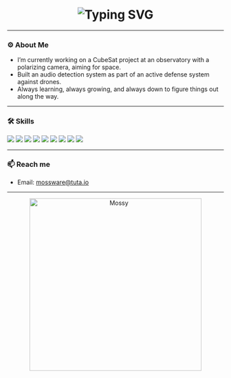 <h1 align="center">
  <img src="https://readme-typing-svg.herokuapp.com?font=Fira+Code&pause=1000&color=FFD580&center=true&vCenter=true&width=435&lines=Hi%2C+I'm+mossy." alt="Typing SVG" />
</h1>

---

### ⚙️ About Me

- I’m currently working on a CubeSat project at an observatory with a polarizing camera, aiming for space.  
- Built an audio detection system as part of an active defense system against drones.  
- Always learning, always growing, and always down to figure things out along the way.

---

### 🛠️ Skills

<p align="left">
  <img src="https://img.shields.io/badge/-Python-333333?style=for-the-badge&logo=python&logoColor=yellow">
  <img src="https://img.shields.io/badge/-C%2FC%2B%2B-333333?style=for-the-badge&logo=c%2B%2B&logoColor=blue">
  <img src="https://img.shields.io/badge/-C%23-333333?style=for-the-badge&logo=c-sharp&logoColor=purple">
  <img src="https://img.shields.io/badge/-MATLAB-333333?style=for-the-badge&logo=matlab&logoColor=green">
  <img src="https://img.shields.io/badge/-Simulink-333333?style=for-the-badge&logo=matlab&logoColor=blue">
  <img src="https://img.shields.io/badge/-RaspberryPi-333333?style=for-the-badge&logo=raspberrypi&logoColor=red">
  <img src="https://img.shields.io/badge/-OrangePi-333333?style=for-the-badge&logo=raspberrypi&logoColor=orange">
  <img src="https://img.shields.io/badge/-FPGA-333333?style=for-the-badge&logo=fpga&logoColor=yellow">
  <img src="https://img.shields.io/badge/-Arduino-333333?style=for-the-badge&logo=arduino&logoColor=teal">
</p>

---

### 📫 Reach me

- Email: mossware@tuta.io

---

<p align="center">
  <img src="https://i.imgur.com/eeCziVP.jpeg" alt="Mossy" width="400" height="auto"/>
</p>

